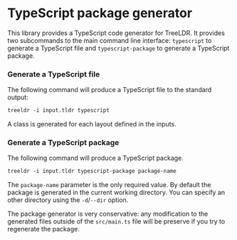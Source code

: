 # TypeScript package generator

This library provides a TypeScript code generator for TreeLDR.
It provides two subcommands to the main command line interface:
`typescript` to generate a TypeScript file and `typescript-package` to
generate a TypeScript package.

### Generate a TypeScript file

The following command will produce a TypeScript file to the standard output:
```txt
treeldr -i input.tldr typescript
```

A class is generated for each layout defined in the inputs.

### Generate a TypeScript package

The following command will produce a TypeScript package.
```txt
treeldr -i input.tldr typescript-package package-name
```

The `package-name` parameter is the only required value.
By default the package is generated in the current working directory.
You can specify an other directory using the `-d`/`--dir` option.

The package generator is very conservative: any modification to the
generated files outside of the `src/main.ts` file will be preserve if you
try to regenerate the package.
